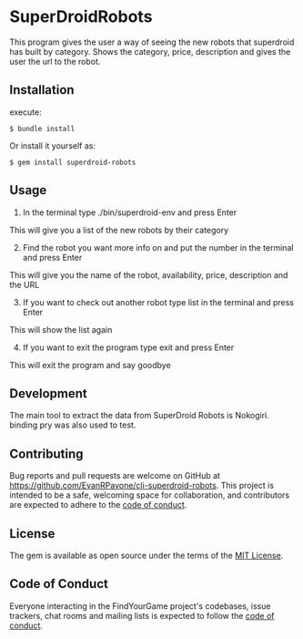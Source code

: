 # SuperDroidRobots

This program gives the user a way of seeing the new robots that superdroid has built by category. Shows the category, price, description and gives the user the url to the robot.

## Installation

execute:

    $ bundle install

Or install it yourself as:

    $ gem install superdroid-robots

## Usage

1. In the terminal type ./bin/superdroid-env and press Enter

This will give you a list of the new robots by their category

2. Find the robot you want more info on and put the number in the terminal and press Enter

This will give you the name of the robot, availability, price, description and the URL

3. If you want to check out another robot type list in the terminal and press Enter

This will show the list again

4. If you want to exit the program type exit and press Enter

This will exit the program and say goodbye

## Development

The main tool to extract the data from SuperDroid Robots is Nokogiri.
binding pry was also used to test.

## Contributing

Bug reports and pull requests are welcome on GitHub at https://github.com/EvanRPavone/cli-superdroid-robots. This project is intended to be a safe, welcoming space for collaboration, and contributors are expected to adhere to the [code of conduct](https://github.com/EvanRPavone/cli-superdroid-robots/blob/master/CODE_OF_CONDUCT.md).


## License

The gem is available as open source under the terms of the [MIT License](https://opensource.org/licenses/MIT).

## Code of Conduct

Everyone interacting in the FindYourGame project's codebases, issue trackers, chat rooms and mailing lists is expected to follow the [code of conduct](https://github.com/EvanRPavone/cli-superdroid-robots/blob/master/CODE_OF_CONDUCT.md).
